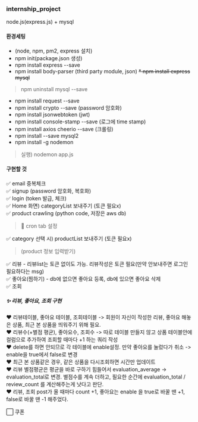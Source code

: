### internship_project
node.js(express.js) + mysql <br>

#### 환경세팅
* (node, npm, pm2, express 설치)
* npm init(package.json 생성)
* npm install express --save
* npm install body-parser (third party module, json)
~~* npm install express mysql~~
> npm uninstall mysql --save
* npm install request --save
* npm install crypto --save (password 암호화)
* npm install jsonwebtoken (jwt)
* npm install console-stamp --save (로그에 time stamp)
* npm install axios cheerio --save (크롤링)
* npm install --save mysql2
* npm install -g nodemon
> 실행) nodemon app.js

#### 구현할 것
✅ email 중복체크 <br>
✅ signup (password 암호화, 복호화) <br>
✅ login (token 발급, 체크) <br>
✅ Home 화면) categoryList 보내주기 (토큰 필요x) <br>
✅ product crawling (python code, 저장은 aws db)
> 💭 cron tab 설정 

✅ category 선택 시) productList 보내주기 (토큰 필요x) <br>
> (product 정보 입력받기)

✅ 리뷰 - 리뷰list는 토큰 없이도 가능. 리뷰작성은 토큰 필요(만약 안보내주면 로그인 필요하다는 msg) <br>
✅ 좋아요(찜하기) - db에 없으면 좋아요 등록, db에 있으면 좋아요 삭제 <br>
✅ 조회 <br>
##### :sparkles: 리뷰, 좋아요, 조회 구현 
:hearts: 리뷰테이블, 좋아요 테이블, 조회테이블 -> 회원이 자신이 작성한 리뷰, 좋아요 해놓은 상품, 최근 본 상품을 띄워주기 위해 필요. <br>
:hearts: 리뷰수(+별점 평균), 좋아요수, 조회수 -> 따로 테이블 만들지 않고 상품 테이블안에 컬럼으로 추가하여 조회할 때마다 +1 하는 쿼리 작성 <br>
:hearts: delete를 하면 안되므로 각 테이블에 enable설정. 만약 좋아요를 눌렀다가 취소 -> enable을 true에서 false로 변경 <br>
:hearts: 최근 본 상품같은 경우, 같은 상품을 다시조회하면 시간만 업데이트 <br>
:hearts: 리뷰 별점평균은 평균을 바로 구하기 힘들어서 evaluation_average -> evaluation_total로 변경. 별점수를 계속 더하고, 필요한 순간에 evaluation_total / review_count 를 계산해주는게 낫다고 판단. <br>
:hearts: 리뷰, 조회 post가 올 때마다 count +1, 좋아요는 enable 을 true로 바꿀 땐 +1, false로 바꿀 땐 -1 해주었다. <br>

⬜️ 쿠폰 <br>
